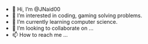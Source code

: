 - 👋 Hi, I’m @JNaid00
- 👀 I’m interested in coding, gaming solving problems.
- 🌱 I’m currently learning computer science.
- 💞️ I’m looking to collaborate on ...
- 📫 How to reach me ...

<!---
JNaid00/JNaid00 is a ✨ special ✨ repository because its `README.md` (this file) appears on your GitHub profile.
You can click the Preview link to take a look at your changes.
--->
